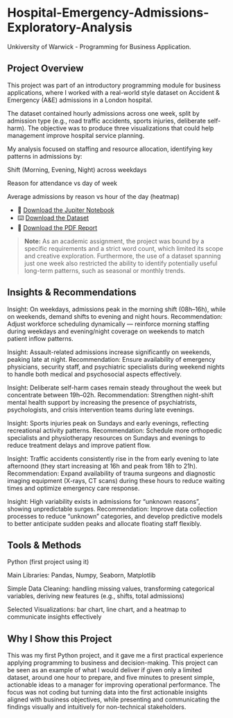 # Hospital-Emergency-Admissions-Exploratory-Analysis
Unkiversity of Warwick - Programming for Business Application. 

## Project Overview

This project was part of an introductory programming module for business applications, where I worked with a real-world style dataset on Accident & Emergency (A&E) admissions in a London hospital.

The dataset contained hourly admissions across one week, split by admission type (e.g., road traffic accidents, sports injuries, deliberate self-harm). The objective was to produce three visualizations that could help management improve hospital service planning.

My analysis focused on staffing and resource allocation, identifying key patterns in admissions by:

Shift (Morning, Evening, Night) across weekdays

Reason for attendance vs day of week

Average admissions by reason vs hour of the day (heatmap)

 - 📝 [Download the Jupiter Notebook](./A&E_Admissions_Code.ipynb)
 - ⌨️ [Download the Dataset](./AandE-Admissions_Dataset.xlsx)
 - 📄 [Download the PDF Report](./A&E_Admissions_Coding_Report)

> **Note:** As an academic assignment, the project was bound by a specific requirements and a strict word count, which limited its scope and creative exploration. Furthermore, the use of a dataset spanning just one week also restricted the ability to identify potentially useful long-term patterns, such as seasonal or monthly trends.

## Insights & Recommendations

Insight: On weekdays, admissions peak in the morning shift (08h–16h), while on weekends, demand shifts to evening and night hours.
Recommendation: Adjust workforce scheduling dynamically — reinforce morning staffing during weekdays and evening/night coverage on weekends to match patient inflow patterns.

Insight: Assault-related admissions increase significantly on weekends, peaking late at night.
Recommendation: Ensure availability of emergency physicians, security staff, and psychiatric specialists during weekend nights to handle both medical and psychosocial aspects effectively.

Insight: Deliberate self-harm cases remain steady throughout the week but concentrate between 19h–02h.
Recommendation: Strengthen night-shift mental health support by increasing the presence of psychiatrists, psychologists, and crisis intervention teams during late evenings.

Insight: Sports injuries peak on Sundays and early evenings, reflecting recreational activity patterns.
Recommendation: Schedule more orthopedic specialists and physiotherapy resources on Sundays and evenings to reduce treatment delays and improve patient flow.

Insight: Traffic accidents consistently rise in the from early evening to late afternoond (they start increasing at 16h and peak from 18h to 21h).
Recommendation: Expand availability of trauma surgeons and diagnostic imaging equipment (X-rays, CT scans) during these hours to reduce waiting times and optimize emergency care response.

Insight: High variability exists in admissions for “unknown reasons”, showing unpredictable surges.
Recommendation: Improve data collection processes to reduce “unknown” categories, and develop predictive models to better anticipate sudden peaks and allocate floating staff flexibly.

## Tools & Methods

Python (first project using it)

Main Libraries: Pandas, Numpy, Seaborn, Matplotlib

Simple Data Cleaning: handling missing values, transforming categorical variables, deriving new features (e.g., shifts, total admissions)

Selected Visualizations: bar chart, line chart, and a heatmap to communicate insights effectively

## Why I Show this Project 

This was my first Python project, and it gave me a first practical experience applying programming to business and decision-making. 
This project can be seen as an example of what I would deliver if given only a limited dataset, around one hour to prepare, and five minutes to present simple, actionable ideas to a manager for improving operational performance.
The focus was not coding but turning data into the first actionable insights aligned with business objectives, while presenting and communicating the findings visually and intuitively for non-technical stakeholders.
